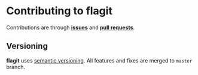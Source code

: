 # Contributing to flagit

Contributions are through [**issues**](https://github.com/moorara/flagit/issues)
and [**pull requests**](https://github.com/moorara/flagit/pulls).

## Versioning

**flagit** uses [semantic versioning](https://semver.org).
All features and fixes are merged to `master` branch.
